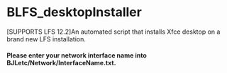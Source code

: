 # BLFS_desktopInstaller
[SUPPORTS LFS 12.2]An automated script that installs Xfce desktop on a brand new LFS installation.
#### Please enter your network interface name into BJLetc/Network/InterfaceName.txt.
